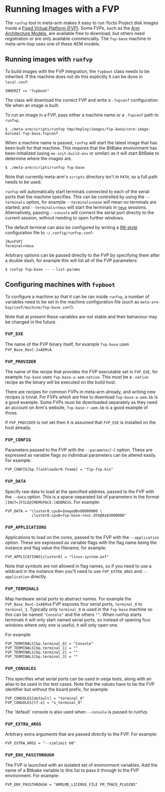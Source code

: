 # Running Images with a FVP

The `runfvp` tool in meta-arm makes it easy to run Yocto Project disk images inside a [Fixed Virtual Platform (FVP)][FVP].  Some FVPs, such as the [Arm Architecture Models][AEM], are available free to download, but others need registration or are only available commercially.  The `fvp-base` machine in meta-arm-bsp uses one of these AEM models.

## Running images with `runfvp`

To build images with the FVP integration, the `fvpboot` class needs to be inherited.  If the machine does not do this explicitly it can be done in `local.conf`:

```
INHERIT += "fvpboot"
```

The class will download the correct FVP and write a `.fvpconf` configuration file when an image is built.

To run an image in a FVP, pass either a machine name or a `.fvpconf` path to `runfvp`.

```
$ ./meta-arm/scripts/runfvp tmp/deploy/images/fvp-base/core-image-minimal-fvp-base.fvpconf
```

When a machine name is passed, `runfvp` will start the latest image that has been built for that machine. This requires that the BitBake environment has been initialized (using `oe-init-build-env` or similar) as it will start BitBake to determine where the images are.

```
$ ./meta-arm/scripts/runfvp fvp-base
```

Note that currently meta-arm's `scripts` directory isn't in `PATH`, so a full path needs to be used.

`runfvp` will automatically start terminals connected to each of the serial ports that the machine specifies.  This can be controlled by using the `--terminals` option, for example `--terminals=none` will mean no terminals are started, and `--terminals=tmux` will start the terminals in [`tmux`][tmux] sessions.  Alternatively, passing `--console` will connect the serial port directly to the current session, without needing to open further windows.

The default terminal can also be configured by writing a [INI-style][INI] configuration file to `~/.config/runfvp.conf`:

```
[RunFVP]
Terminal=tmux
```

Arbitrary options can be passed directly to the FVP by specifying them after a double dash, for example this will list all of the FVP parameters:

```
$ runfvp fvp-base -- --list-params
```

## Configuring machines with `fvpboot`

To configure a machine so that it can be ran inside `runfvp`, a number of variables need to be set in the machine configuration file (such as `meta-arm-bsp/conf/machine/fvp-base.conf`).

Note that at present these variables are not stable and their behaviour may be changed in the future.

### `FVP_EXE`

The name of the FVP binary itself, for example `fvp-base` uses `FVP_Base_RevC-2xAEMvA`.

### `FVP_PROVIDER`

The name of the recipe that provides the FVP executable set in `FVP_EXE`, for example `fvp-base` uses `fvp-base-a-aem-native`.  This *must* be a `-native` recipe as the binary will be executed on the build host.

There are recipes for common FVPs in meta-arm already, and writing new recipes is trivial.  For FVPs which are free to download `fvp-base-a-aem.bb` is a good example. Some FVPs must be downloaded separately as they need an account on Arm's website, `fvp-base-r-aem.bb` is a good example of those.

If `FVP_PROVIDER` is not set then it is assumed that `FVP_EXE` is installed on the host already.

### `FVP_CONFIG`

Parameters passed to the FVP with the `--parameter`/`-C` option.  These are expressed as variable flags so individual parameters can be altered easily. For example:

```
FVP_CONFIG[bp.flashloader0.fname] = "fip-fvp.bin"
```

### `FVP_DATA`

Specify raw data to load at the specified address, passed to the FVP with the `--data` option.  This is a space-separated list of parameters in the format `[INST=]FILE@[MEMSPACE:]ADDRESS`. For example:

```
FVP_DATA = "cluster0.cpu0=Image@0x80080000 \
            cluster0.cpu0=fvp-base-revc.dtb@0x83000000"
```

### `FVP_APPLICATIONS`

Applications to load on the cores, passed to the FVP with the `--application` option.  These are expressed as variable flags with the flag name being the instance and flag value the filename, for example:

```
FVP_APPLICATIONS[cluster0] = "linux-system.axf"
```

Note that symbols are not allowed in flag names, so if you need to use a wildcard in the instance then you'll need to use `FVP_EXTRA_ARGS` and `--application` directly.

### `FVP_TERMINALS`

Map hardware serial ports to abstract names. For example the `FVP_Base_RevC-2xAEMvA` FVP exposes four serial ports, `terminal_0` to `terminal_3`.  Typically only `terminal_0` is used in the `fvp-base` machine so this can be named `"Console"` and the others `""`.  When runfvp starts terminals it will only start named serial ports, so instead of opening four windows where only one is useful, it will only open one.

For example:
```
FVP_TERMINALS[bp.terminal_0] = "Console"
FVP_TERMINALS[bp.terminal_1] = ""
FVP_TERMINALS[bp.terminal_2] = ""
FVP_TERMINALS[bp.terminal_3] = ""
```

### `FVP_CONSOLES`

This specifies what serial ports can be used in oeqa tests, along with an alias to be used in the test cases. Note that the values have to be the FVP identifier but without the board prefix, for example:
```
FVP_CONSOLES[default] = "terminal_0"
FVP_CONSOLES[tf-a] = "s_terminal_0"
```

The 'default' console is also used when `--console` is passed to runfvp.

### `FVP_EXTRA_ARGS`

Arbitrary extra arguments that are passed directly to the FVP.  For example:

```
FVP_EXTRA_ARGS = "--simlimit 60"
```

### `FVP_ENV_PASSTHROUGH`

The FVP is launched with an isolated set of environment variables. Add the name of a Bitbake variable to this list to pass it through to the FVP environment. For example:

```
FVP_ENV_PASSTHROUGH = "ARMLMD_LICENSE_FILE FM_TRACE_PLUGINS"
```


[AEM]: https://developer.arm.com/tools-and-software/simulation-models/fixed-virtual-platforms/arm-ecosystem-models
[FVP]: https://developer.arm.com/tools-and-software/simulation-models/fixed-virtual-platforms
[tmux]: https://tmux.github.io/
[INI]: https://docs.python.org/3/library/configparser.html

